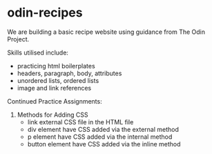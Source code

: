 # odin-recipes

We are building a basic recipe website using guidance from The Odin Project.

Skills utilised include:

- practicing html boilerplates
- headers, paragraph, body, attributes
- unordered lists, ordered lists
- image and link references

Continued Practice Assignments:

1. Methods for Adding CSS
    - link external CSS file in the HTML file
    - div element have CSS added via the external method
    - p element have CSS added via the internal method
    - button element have CSS added via the inline method